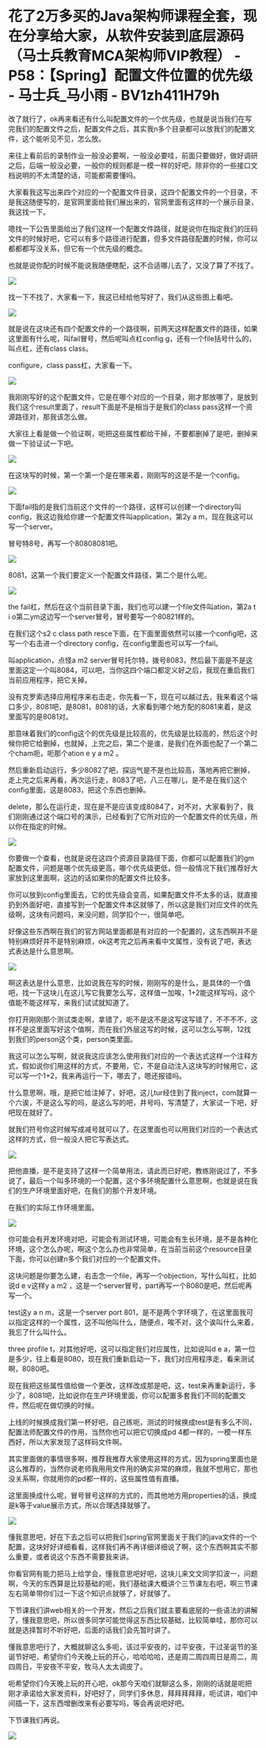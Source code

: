 # 花了2万多买的Java架构师课程全套，现在分享给大家，从软件安装到底层源码（马士兵教育MCA架构师VIP教程） - P58：【Spring】配置文件位置的优先级 - 马士兵_马小雨 - BV1zh411H79h

改了就行了，ok再来看还有什么叫配置文件的一个优先级，也就是说当我们在写完我们的配置文件之后，配置文件之后，其实我n多个目录都可以放我们的配置文件，这个能听见不见，怎么放。

来往上看前后的录制作业一般没必要啊，一般没必要哇，前面只要做好，做好调研之后，后端一般没必要，一般你的规则都是一模一样的好吧，除非你的一些接口文档说明的不太清楚的话，可能都需要懂吗。

大家看我这写出来四个对应的一个配置文件目录，这四个配置文件的一个目录，不是我这随便写的，是官网里面给我们展出来的，官网里面有这样的一个展示目录，我这找一下。

嗯找一下公告里面给出了我们这样一个配置文件路径，就是说你在指定我们的压码文件的时候好吧，它可以有多个路径进行配置，但多文件路径配置的时候，你可以都都都写没关系，但它有一个优先级的概念。

也就是说你配的时候不能说我随便瞎配，这不合适哪儿去了，又没了算了不找了。

![](img/894c816cb01c5735e0256099e570548a_1.png)

找一下不找了，大家看一下，我这已经给他写好了，我们从这些图上看吧。

![](img/894c816cb01c5735e0256099e570548a_3.png)

就是说在这块还有四个配置文件的一个路径啊，前两天这样配置文件的路径，如果这里面有什么呢，叫fail冒号，然后呢叫点杠config g，还有一个file括号什么的，叫点杠，还有class class。

configure，class pass杠，大家看一下。

![](img/894c816cb01c5735e0256099e570548a_5.png)

我刚刚写好的这个配置文件，它是在哪个对应的一个目录，刚才那放哪了，是放到我们这个result里面了，result下面是不是相当于是我们的class pass这样一个资源路径对，那我该怎么做。

大家往上看是做一个验证啊，呃把这些属性都给干掉，不要都删掉了是吧，删掉来做一下验证试一下吧。

![](img/894c816cb01c5735e0256099e570548a_7.png)

在这块写的时候，第一个第一个是在哪来着，刚刚写的这是不是一个config。

![](img/894c816cb01c5735e0256099e570548a_9.png)

下面fail指的是我们当前这个文件的一个路径，这样可以创建一个directory叫config，我这边我给你建一个配置文件叫application，第2y a m，现在我这可以写一个server。

冒号特8号，再写一个80808081吧。

![](img/894c816cb01c5735e0256099e570548a_11.png)

8081，这第一个我们要定义一个配置文件路径，第二个是什么呢。

![](img/894c816cb01c5735e0256099e570548a_13.png)

the fail杠，然后在这个当前目录下面，我们也可以建一个file文件叫ation，第2a t i o第二ym这边写一个server冒号，冒号要写一个80821样的。

在我们这个s2 c class path resce下面，在下面里面依然可以接一个config吧，这写一个右击进一个directory config，在config里面也可以写一个fail。

叫application，点怪a m2 server冒号托尔特，拨号8083，然后最下面是不是这里面这定一个叫8084，可以吧，当你这四个端口都定义好之后，我现在重启我们当前应用程序，把它关掉。

没有克罗索选择应用程序来右击走，你先看一下，现在可以越过去，我来看这个端口多少，8081吧，是8081，8081的话，大家看到哪个地方配的8081来着，是这里面写的是8081对。

那意味着我们的config这个的优先级是比较高的，优先级是比较高的，然后这个时候你把它给删掉，也就掉，上完之后，第二个是谁，是我们在外面也配了一个第二个cham呃，呃那个ation e y a m2 。

然后重新启动运行，多少8082了吧，探运气是不是也比较高，落地再把它删掉，走上完之后来再看，再次运行走，8083了吧，八三在哪儿，是不是在我们这个config里面，这是8083，把这个东西也删掉。

delete，那么在运行走，现在是不是应该变成8084了，对不对，大家看到了，我们刚刚通过这个端口号的演示，已经看到了它所对应的一个配置文件的优先级，所以你在指定的时候。



![](img/894c816cb01c5735e0256099e570548a_15.png)

你要做一个查看，也就是说在这四个资源目录路径下面，你都可以配置我们的gm配置文件，问题是哪个优先级更高，哪个优先级更低，但一般情况下我们推荐好大家放到这里面啊，这边的话如果你的配置文件比较多。

你可以放到config里面去，它的优先级会变高，如果配置文件不太多的话，就直接扔到外面好吧，直接写到一个配置文件本区就够了，所以这是我们对应文件的优先级啊，这块有问题吗，来没问题，同学扣个一，很简单吧。

好像这些东西啊在我们的官方网站里面都是有对应的一个配置的，这东西啊并不是特别麻烦好并不是特别麻烦，ok这考完之后再来看中文属性，没有说了吧，表达式表达是什么意思啊。



![](img/894c816cb01c5735e0256099e570548a_17.png)

啊这表达是什么意思，比如说我在写的时候，刚刚写的是什么，是具体的一个值吧，找一下这块儿在这儿写它我要怎么写，这样值一加唉，1+2能这样写吗，这个值能不能这样写，来我们试试就知道了。

你打开刚刚那个测试类走啊，拿错了，呃不是这不是这写这写错了，不不不不，这样不是这里面写好这个值啊，而在我们外层这写的时候，这可以怎么写啊，12找到我们的person这个类，person类里面。

我这可以怎么写啊，就说我这应该怎么使用我们对应的一个表达式这样一个注释方式，假如说你们用这样的方式，不要用，它，不是自动注入这块写的时候用它，这可以写一个1+2，我来再运行一下，哪去了，嗯还报错吗。

什么意思啊，哦，是把它给注掉了，好吧，这儿tur经住到了我inject，com就算一个六诶，不是这么写的吗，是这么写的吧，井号吗，写清楚了，大家试一下吧，好吧现在就好了。

就我们符号你这时候写成减号就可以了，在这里面也可以用我们对应的一个表达式这样的方式，但一般没人把它写表达式。



![](img/894c816cb01c5735e0256099e570548a_19.png)

把他直播，是不是支持了这样一个简单用法，请此而已好吧，教练刚说过了，不多说了，最后一个叫多环境的一个配置，这个多环境配置什么意思啊，也就是说在我们的生产环境里面好吧，在我们的那个开发环境。

在我们的实际工作环境里面。

![](img/894c816cb01c5735e0256099e570548a_21.png)

你可能会有开发环境对吧，可能会有测试环境，可能会有生长环境，是不是各种化环境，这个怎么办呢，啊这个怎么办也非常简单，在当前当前这个resource目录下面，你可以创建n多个我们对应的一个配置文件。

这块问题是你要怎么建，右击念一个file，再写一个objection，写什么叫杠，比如说d e v这样y a m2 ，这是一个server冒号，part再写一个8080是吧，然后呢再写一个。

test这y a n m，这是一个server port 801，是不是两个字环境了，在这里面我可以指定这样的一个属性，这不叫他叫什么，随便点，唉不对，这个诶叫什么来着，我忘了什么叫什么。

three profile t，对其他好吧，这可以指定我们对应属性，比如说叫d e a，第一位是多少，往上看是8080，现在我们重新启动一下，我们对应用程序走，看来测试啊，8080吧。

现在我把这些属性值给做一个更改，这样改成那是吧，这，test来再重新运行，多少了，8081吧，比如说你在生产环境里面，你可以配置多套我们不同的配置文件，然后呢在做切换的时候。

上线的时候换成我们第一杯好吧，自己练呃，测试的时候换成test是有多么不同，配置法师配置文件的作用，当然你也可以把它切换成pd 4都一样的，一模一样东西好，所以大家发现了这样码文件啊。

其实里面做的事情很多啊，推荐我推荐大家使用这样的方式，因为spring里面也是这么推荐的，当然你说老师我用用文件用的确实非常的麻烦，我就不想用它，那也没关系啊，你就用你的pd都一样的，这些属性值有直播。

这里面换成什么呢，冒号冒号这样的方式的，而其他地方用properties的话，换成是k等于value展示方式，所以合理选择就够了。



![](img/894c816cb01c5735e0256099e570548a_23.png)

懂我意思吧，好在下去之后可以把我们spring官网里面关于我们的java文件的一个配置，这块好好详细看看，这样我们再不再详细详细说了啊，这个东西啊其实不那么重要，或者说这个东西不需要我来讲。

你看官网有能力把马上给学会，懂我意思吧好吧，这块儿来文文同学扣波一，问题啊，今天的东西算是比较基础的呃，我们基础课大概讲个三节课左右吧，啊三节课左右简单带你们过一下这个知识点就够了，好就够了。

下节课我们讲web相关的一个开发，然后之后我们就主要看底层的一些语法的讲解了，懂我意思吧，所以很多同学可能觉得这东西比较基础，比较简单哇，那你可以就是选择暂时不听好吧，后面的话我们会先暂时讲了。

懂我意思吧行了，大概就聊这么多呃，该过平安夜的，过平安夜，干过圣诞节的圣诞节好吧，希望你们今天晚上玩的开心，哈哈哈哈，还是周二周四周日是周二，周四周日，平安夜不平安，牧马人太太调皮了。

呃希望你们今天晚上玩的开心吧，ok那今天咱们就聊这么多，刚刚的话就是呃把刚才承诺给大家发资料，好吧好了，同学们多休息，拜拜拜拜拜，呃试讲，咱们中间插一下，这东西增删改来有必要写吗，等会再说吧好吧。

下节课我们再说。

![](img/894c816cb01c5735e0256099e570548a_25.png)